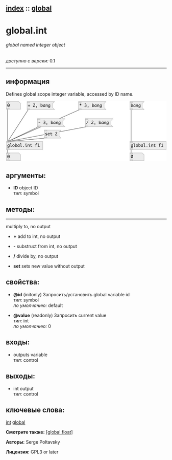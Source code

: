 [index](index.html) :: [global](category_global.html)
---

# global.int

###### global named integer object

*доступно с версии:* 0.1

---


## информация
Defines global scope integer variable, accessed by ID name.


[![example](../examples/img/global.int.jpg)](../examples/pd/global.int.pd)



## аргументы:

* **ID**
object ID<br>
_тип:_ symbol<br>



## методы:

* *****
multiply to, no output<br>

* **+**
add to int, no output<br>

* **-**
substruct from int, no output<br>

* **/**
divide by, no output<br>

* **set**
sets new value without output<br>




## свойства:

* **@id** (initonly)
Запросить/установить global variable id<br>
_тип:_ symbol<br>
_по умолчанию:_ default<br>

* **@value** (readonly)
Запросить current value<br>
_тип:_ int<br>
_по умолчанию:_ 0<br>



## входы:

* outputs variable<br>
_тип:_ control



## выходы:

* int output<br>
_тип:_ control



## ключевые слова:

[int](keywords/int.html)
[global](keywords/global.html)



**Смотрите также:**
[\[global.float\]](global.float.html)




**Авторы:** Serge Poltavsky




**Лицензия:** GPL3 or later





